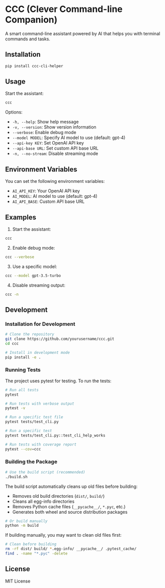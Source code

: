 # CCC (Clever Command-line Companion)

A smart command-line assistant powered by AI that helps you with terminal commands and tasks.

## Installation

```bash
pip install ccc-cli-helper
```

## Usage

Start the assistant:
```bash
ccc
```

Options:
- `-h, --help`: Show help message
- `-v, --version`: Show version information
- `--verbose`: Enable debug mode
- `--model MODEL`: Specify AI model to use (default: gpt-4)
- `--api-key KEY`: Set OpenAI API key
- `--api-base URL`: Set custom API base URL
- `-n, --no-stream`: Disable streaming mode

## Environment Variables

You can set the following environment variables:
- `AI_API_KEY`: Your OpenAI API key
- `AI_MODEL`: AI model to use (default: gpt-4)
- `AI_API_BASE`: Custom API base URL

## Examples

1. Start the assistant:
```bash
ccc
```

2. Enable debug mode:
```bash
ccc --verbose
```

3. Use a specific model:
```bash
ccc --model gpt-3.5-turbo
```

4. Disable streaming output:
```bash
ccc -n
```

## Development

### Installation for Development

```bash
# Clone the repository
git clone https://github.com/yourusername/ccc.git
cd ccc

# Install in development mode
pip install -e .
```

### Running Tests

The project uses pytest for testing. To run the tests:

```bash
# Run all tests
pytest

# Run tests with verbose output
pytest -v

# Run a specific test file
pytest tests/test_cli.py

# Run a specific test
pytest tests/test_cli.py::test_cli_help_works

# Run tests with coverage report
pytest --cov=ccc
```

### Building the Package

```bash
# Use the build script (recommended)
./build.sh
```

The build script automatically cleans up old files before building:
- Removes old build directories (`dist/`, `build/`)
- Cleans all egg-info directories
- Removes Python cache files (`__pycache__/`, `*.pyc`, etc.)
- Generates both wheel and source distribution packages

```bash
# Or build manually
python -m build
```

If building manually, you may want to clean old files first:
```bash
# Clean before building
rm -rf dist/ build/ *.egg-info/ __pycache__/ .pytest_cache/
find . -name "*.pyc" -delete
```

## License

MIT License 